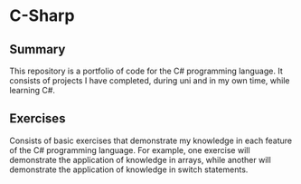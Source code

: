 # C-Sharp
## Summary
This repository is a portfolio of code for the C# programming language. It consists of projects I have completed, during uni and in my own time, while learning C#.

## Exercises
Consists of basic exercises that demonstrate my knowledge in each feature of the C# programming language. For example, one exercise will demonstrate the application of knowledge in arrays, while another will demonstrate the application of knowledge in switch statements.
